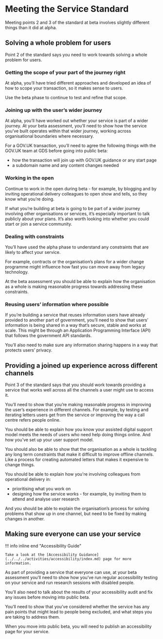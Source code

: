 # Meeting the Service Standard

Meeting points 2 and 3 of the standard at beta involves slightly different things than it did at alpha.

## Solving a whole problem for users

Point 2 of the standard says you need to work towards solving a whole problem for users.

### Getting the scope of your part of the journey right

At alpha, you’ll have tried different approaches and developed an idea of how to scope your transaction, so it makes 
sense to users.

Use the beta phase to continue to test and refine that scope.

### Joining up with the user’s wider journey

At alpha, you’ll have worked out whether your service is part of a wider journey. At your beta assessment, you’ll need 
to show how the service you’ve built operates within that wider journey, working across organisational boundaries where 
necessary.

For a GOV.UK transaction, you’ll need to agree the following things with the GOV.UK team at GDS before going into 
public beta:

* how the transaction will join up with GOV.UK guidance or any start page
* a subdomain name and any content changes needed

### Working in the open

Continue to work in the open during beta - for example, by blogging and by inviting operational delivery colleagues to 
open show and tells, so they know what you’re doing.

If what you’re building at beta is going to be part of a wider journey involving other organisations or services, it’s 
especially important to talk publicly about your plans. It’s also worth looking into whether you could start or join a 
service community.

### Dealing with constraints

You’ll have used the alpha phase to understand any constraints that are likely to affect your service.

For example, contracts or the organisation’s plans for a wider change programme might influence how fast you can move 
away from legacy technology.

At the beta assessment you should be able to explain how the organisation as a whole is making reasonable progress 
towards addressing these constraints.

### Reusing users’ information where possible

If you’re building a service that reuses information users have already provided to another part of government, you’ll 
need to show that users’ information is being shared in a way that’s secure, stable and works at scale. This might be 
through an Application Programming Interface (API) that follows the government API standards.

You’ll also need to make sure any information sharing happens in a way that protects users’ privacy.

## Providing a joined up experience across different channels

Point 3 of the standard says that you should work towards providing a service that works well across all the channels a 
user might use to access it.

You’ll need to show that you’re making reasonable progress in improving the user’s experience in different channels. For 
example, by testing and iterating letters users get from the service or improving the way a call centre refers people 
online.

You should be able to explain how you know your assisted digital support model meets the needs of users who need help 
doing things online. And how you’ve set up your user support model.

You should also be able to show that the organisation as a whole is tackling any long term constraints that make it 
difficult to improve offline channels. Like a process for creating automated letters that makes it expensive to change 
things.

You should be able to explain how you're involving colleagues from operational delivery in:

* prioritising what you work on
* designing how the service works - for example, by inviting them to attend and analyse user research

And you should be able to explain the organisation’s process for solving problems that show up in one channel, but need 
to be fixed by making changes in another.

## Making sure everyone can use your service

!!! info inline end "Accessibility Guide"

    Take a look at the [Accessibility Guidance](../../../activities/accessibility/index.md) page for more information.

As part of providing a service that everyone can use, at your beta assessment you’ll need to show how you’ve run regular 
accessibility testing on your service and run research sessions with disabled people.

You’ll also need to talk about the results of your accessibility audit and fix any issues before moving into public 
beta.

You’ll need to show that you’ve considered whether the service has any pain points that might lead to people being 
excluded, and what steps you are taking to address them.

When you move into public beta, you will need to publish an accessibility page for your service.
